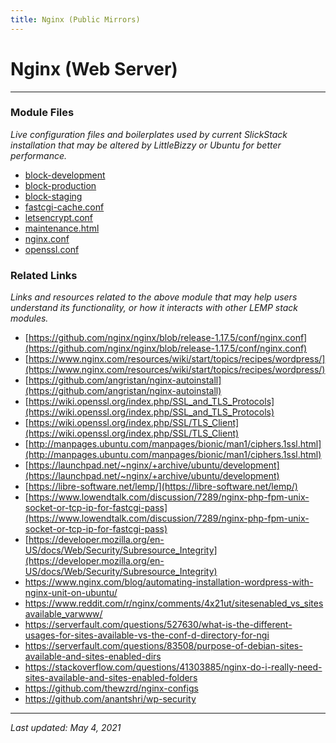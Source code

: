 ```yaml
---
title: Nginx (Public Mirrors)
---
```


# Nginx (Web Server)

----

### Module Files

*Live configuration files and boilerplates used by current SlickStack installation that may be altered by LittleBizzy or Ubuntu for better performance.*

* [block-development](block-development.txt)
* [block-production](block-production.txt)
* [block-staging](block-staging.txt)
* [fastcgi-cache.conf](fastcgi-cache-conf.txt)
* [letsencrypt.conf](letsencrypt-conf.txt)
* [maintenance.html](maintenance.txt)
* [nginx.conf](nginx-conf.txt)
* [openssl.conf](openssl-conf.txt)

### Related Links

*Links and resources related to the above module that may help users understand its functionality, or how it interacts with other LEMP stack modules.*

* [https://github.com/nginx/nginx/blob/release-1.17.5/conf/nginx.conf](https://github.com/nginx/nginx/blob/release-1.17.5/conf/nginx.conf)
* [https://www.nginx.com/resources/wiki/start/topics/recipes/wordpress/](https://www.nginx.com/resources/wiki/start/topics/recipes/wordpress/)
* [https://github.com/angristan/nginx-autoinstall](https://github.com/angristan/nginx-autoinstall)
* [https://wiki.openssl.org/index.php/SSL_and_TLS_Protocols](https://wiki.openssl.org/index.php/SSL_and_TLS_Protocols)
* [https://wiki.openssl.org/index.php/SSL/TLS_Client](https://wiki.openssl.org/index.php/SSL/TLS_Client)
* [http://manpages.ubuntu.com/manpages/bionic/man1/ciphers.1ssl.html](http://manpages.ubuntu.com/manpages/bionic/man1/ciphers.1ssl.html)
* [https://launchpad.net/~nginx/+archive/ubuntu/development](https://launchpad.net/~nginx/+archive/ubuntu/development)
* [https://libre-software.net/lemp/](https://libre-software.net/lemp/)
* [https://www.lowendtalk.com/discussion/7289/nginx-php-fpm-unix-socket-or-tcp-ip-for-fastcgi-pass](https://www.lowendtalk.com/discussion/7289/nginx-php-fpm-unix-socket-or-tcp-ip-for-fastcgi-pass)
* [https://developer.mozilla.org/en-US/docs/Web/Security/Subresource_Integrity](https://developer.mozilla.org/en-US/docs/Web/Security/Subresource_Integrity)
* https://www.nginx.com/blog/automating-installation-wordpress-with-nginx-unit-on-ubuntu/
* https://www.reddit.com/r/nginx/comments/4x21ut/sitesenabled_vs_sitesavailable_varwww/
* https://serverfault.com/questions/527630/what-is-the-different-usages-for-sites-available-vs-the-conf-d-directory-for-ngi
* https://serverfault.com/questions/83508/purpose-of-debian-sites-available-and-sites-enabled-dirs
* https://stackoverflow.com/questions/41303885/nginx-do-i-really-need-sites-available-and-sites-enabled-folders
* https://github.com/thewzrd/nginx-configs
* https://github.com/anantshri/wp-security

----

*Last updated: May 4, 2021*
